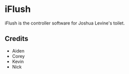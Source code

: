 # iFlush
iFlush is the controller software for Joshua Levine's toilet. 
## Credits
* Aiden
* Corey
* Kevin
* Nick
